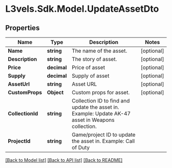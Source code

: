 # L3vels.Sdk.Model.UpdateAssetDto

## Properties

Name | Type | Description | Notes
------------ | ------------- | ------------- | -------------
**Name** | **string** | The name of the asset. | [optional] 
**Description** | **string** | The story of asset. | [optional] 
**Price** | **decimal** | Price of asset | [optional] 
**Supply** | **decimal** | Supply of asset | [optional] 
**AssetUrl** | **string** | Asset URL | [optional] 
**CustomProps** | **Object** | Custom props for asset. | [optional] 
**CollectionId** | **string** | Collection ID to find and update the asset in. Example: Update AK-47 asset in Weapons collection. | 
**ProjectId** | **string** | Game/project ID to update the asset in. Example: Call of Duty | 

[[Back to Model list]](../README.md#documentation-for-models) [[Back to API list]](../README.md#documentation-for-api-endpoints) [[Back to README]](../README.md)

